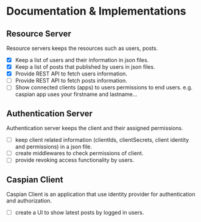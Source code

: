 # Documentation & Implementations

## Resource Server

Resource servers keeps the resources such as users, posts.

- [X] Keep a list of users and their information in json files. 
- [X] Keep a list of posts that published by users in json files.
- [X] Provide REST API to fetch users information.
- [ ] Provide REST API to fetch posts information.
- [ ] Show connected clients (apps) to users permissions to end users. e.g. caspian app uses your firstname and lastname...

## Authentication Server

Authentication server keeps the client and their assigned permissions.

- [ ] keep client related information (clientIds, clientSecrets, client identity and permissions) in a json file.
- [ ] create middlewares to check permissions of client.
- [ ] provide revoking access functionality by users.

## Caspian Client

Caspian Client is an application that use identity provider for authentication and authorization.

- [ ] create a UI to show latest posts by logged in users. 